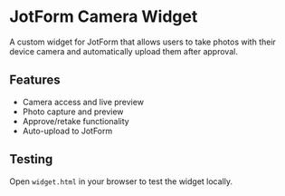 # JotForm Camera Widget

A custom widget for JotForm that allows users to take photos with their device camera and automatically upload them after approval.

## Features
- Camera access and live preview
- Photo capture and preview
- Approve/retake functionality
- Auto-upload to JotForm

## Testing
Open `widget.html` in your browser to test the widget locally.